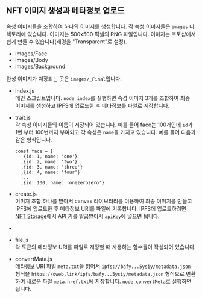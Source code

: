 ## NFT 이미지 생성과 메타정보 업로드

속성 이미지들을 조합하여 하나의 이미지를 생성합니다. 각 속성 이미지들은 `images` 디렉토리에 있습니다. 이미지는 500x500 픽셀의 PNG 파일입니다. 
이미지는 포토샵에서 쉽게 만들 수 있습니다(배경을 "Transparent"로 설정).

* images/Face
* images/Body
* images/Background
  
완성 이미지가 저장되는 곳은 `images/_Final`입니다.

* index.js  
  메인 스크립트입니다. `node index`를 실행하면 속성 이미지 3개를 조합하여 최종 이미지를 생성하고 IPFS에 업로드한 후 
  메타정보를 파일로 저장합니다. 

* trait.js  
  각 속성 이미지들의 이름이 저장되어 있습니다. 예를 들어 face는 100개인데 `id`가 1번 부터 100번까지 부여되고 
  각 속성은 `name`을 가지고 있습니다. 예를 들어 다음과 같은 형식입니다.
  ```
  const face = [
     {id: 1, name: 'one'}
    ,{id: 2, name: 'two'}
    ,{id: 3, name: 'three'}
    ,{id: 4, name: 'four'}
    ...
    ,{id: 100, name: 'onezerozero'}
  ```

* create.js  
  이미지 조합 하나를 받아서 canvas 라이브러리를 이용하여 최종 이미지를 만들고 IPFS에 업로드한 후 메타정보 URI를 파일에 기록합니다.
  IPFS에 업로드하려면 [NFT Storage](https://nft.storage)에서 API 키를 발급받아서 `apiKey`에 넣으면 됩니다.
* 
* file.js  
  각 토큰의 메타정보 URI를 파일로 저장할 때 사용하는 함수들이 작성되어 있습니다.

* convertMata.js  
  메타정보 URI 파일 `meta.txt`을 읽어서 `ipfs://bafy...5ysiy/metadata.json` 형식을 `https://dweb.link/ipfs/bafy...5ysiy/metadata.json` 형식으로 변환하여 새로운 파일 `meta.href.txt`에 저장합니다.
  `node convertMeta`로 실행하면 됩니다.
